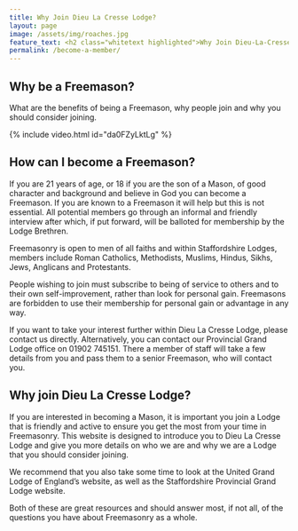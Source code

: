 ```yaml
---
title: Why Join Dieu La Cresse Lodge?
layout: page
image: /assets/img/roaches.jpg
feature_text: <h2 class="whitetext highlighted">Why Join Dieu-La-Cresse Lodge?</h2>
permalink: /become-a-member/
---
```


## Why be a Freemason?
What are the benefits of being a Freemason, why people join and why you should consider joining.

{% include video.html id="da0FZyLktLg" %}

## How can I become a Freemason?

If you are 21 years of age, or 18 if you are the son of a Mason, of good character and background and believe in God you can become a Freemason. If you are known to a Freemason it will help but this is not essential. All potential members go through an informal and friendly interview after which, if put forward, will be balloted for membership by the Lodge Brethren.

Freemasonry is open to men of all faiths and within Staffordshire Lodges, members include Roman Catholics, Methodists, Muslims, Hindus, Sikhs, Jews, Anglicans and Protestants.

People wishing to join must subscribe to being of service to others and to their own self-improvement, rather than look for personal gain. Freemasons are forbidden to use their membership for personal gain or advantage in any way.

If you want to take your interest further within Dieu La Cresse Lodge, please contact us directly. Alternatively, you can contact our Provincial Grand Lodge office on 01902 745151. There a member of staff will take a few details from you and pass them to a senior Freemason, who will contact you.

## Why join Dieu La Cresse Lodge?

If you are interested in becoming a Mason, it is important you join a Lodge that is friendly and active to ensure you get the most from your time in Freemasonry. This website is designed to introduce you to Dieu La Cresse Lodge and give you more details on who we are and why we are a Lodge that you should consider joining.

We recommend that you also take some time to look at the United Grand Lodge of England’s website, as well as the Staffordshire Provincial Grand Lodge website.

Both of these are great resources and should answer most, if not all, of the questions you have about Freemasonry as a whole.